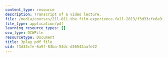 ```yaml
---
content_type: resource
description: Transcript of a video lecture.
file: /media/courses/21l-011-the-film-experience-fall-2013/f3d33cfe6a9f83ba53dcd36542aafe22_LFOsw1Vccac.pdf
file_type: application/pdf
learning_resource_types: []
ocw_type: OCWFile
resourcetype: Document
title: 3play pdf file
uid: f3d33cfe-6a9f-83ba-53dc-d36542aafe22
---
```

